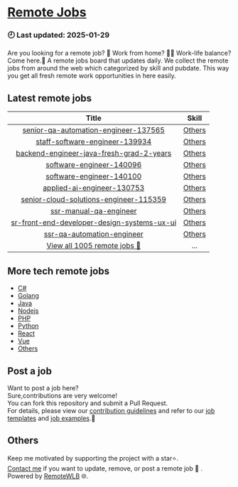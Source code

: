 # [Remote Jobs](https://github.com/RemoteWLB/remote-jobs)  
### 🕘 Last updated: 2025-01-29  
Are you looking for a remote job? 💼 Work from home? 👩‍💻 Work-life balance?  
Come here.🎁 A remote jobs board that updates daily. We collect the remote jobs from around the web which categorized by skill and pubdate. This way you get all fresh remote work opportunities in here easily.  
  
## Latest remote jobs  
| Title | Skill |  
|:-----:|:-----:|  
| [senior-qa-automation-engineer-137565](https://github.com/RemoteWLB/remote-jobs/tree/main/jobs/Others/2025-01/senior-qa-automation-engineer-137565) | [Others](https://github.com/RemoteWLB/remote-jobs/tree/main/jobs/Others/) |  
| [staff-software-engineer-139934](https://github.com/RemoteWLB/remote-jobs/tree/main/jobs/Others/2025-01/staff-software-engineer-139934) | [Others](https://github.com/RemoteWLB/remote-jobs/tree/main/jobs/Others/) |  
| [backend-engineer-java-fresh-grad-2-years](https://github.com/RemoteWLB/remote-jobs/tree/main/jobs/Others/2025-01/backend-engineer-java-fresh-grad-2-years) | [Others](https://github.com/RemoteWLB/remote-jobs/tree/main/jobs/Others/) |  
| [software-engineer-140096](https://github.com/RemoteWLB/remote-jobs/tree/main/jobs/Others/2025-01/software-engineer-140096) | [Others](https://github.com/RemoteWLB/remote-jobs/tree/main/jobs/Others/) |  
| [software-engineer-140100](https://github.com/RemoteWLB/remote-jobs/tree/main/jobs/Others/2025-01/software-engineer-140100) | [Others](https://github.com/RemoteWLB/remote-jobs/tree/main/jobs/Others/) |  
| [applied-ai-engineer-130753](https://github.com/RemoteWLB/remote-jobs/tree/main/jobs/Others/2025-01/applied-ai-engineer-130753) | [Others](https://github.com/RemoteWLB/remote-jobs/tree/main/jobs/Others/) |  
| [senior-cloud-solutions-engineer-115359](https://github.com/RemoteWLB/remote-jobs/tree/main/jobs/Others/2025-01/senior-cloud-solutions-engineer-115359) | [Others](https://github.com/RemoteWLB/remote-jobs/tree/main/jobs/Others/) |  
| [ssr-manual-qa-engineer](https://github.com/RemoteWLB/remote-jobs/tree/main/jobs/Others/2025-01/ssr-manual-qa-engineer) | [Others](https://github.com/RemoteWLB/remote-jobs/tree/main/jobs/Others/) |  
| [sr-front-end-developer-design-systems-ux-ui](https://github.com/RemoteWLB/remote-jobs/tree/main/jobs/Others/2025-01/sr-front-end-developer-design-systems-ux-ui) | [Others](https://github.com/RemoteWLB/remote-jobs/tree/main/jobs/Others/) |  
| [ssr-qa-automation-engineer](https://github.com/RemoteWLB/remote-jobs/tree/main/jobs/Others/2025-01/ssr-qa-automation-engineer) | [Others](https://github.com/RemoteWLB/remote-jobs/tree/main/jobs/Others/) |  
| [View all 1005 remote jobs 👋](https://github.com/RemoteWLB/remote-jobs/tree/main/jobs) | ... |  
## More tech remote jobs  
* [C#](https://github.com/RemoteWLB/remote-jobs/tree/main/jobs/C%23)  
* [Golang](https://github.com/RemoteWLB/remote-jobs/tree/main/jobs/Golang)   
* [Java](https://github.com/RemoteWLB/remote-jobs/tree/main/jobs/Java)   
* [Nodejs](https://github.com/RemoteWLB/remote-jobs/tree/main/jobs/Nodejs)   
* [PHP](https://github.com/RemoteWLB/remote-jobs/tree/main/jobs/PHP)   
* [Python](https://github.com/RemoteWLB/remote-jobs/tree/main/jobs/Python)   
* [React](https://github.com/RemoteWLB/remote-jobs/tree/main/jobs/React)   
* [Vue](https://github.com/RemoteWLB/remote-jobs/tree/main/jobs/Vue)   
* [Others](https://github.com/RemoteWLB/remote-jobs/tree/main/jobs/Others)  
## Post a job  
Want to post a job here?  
Sure,contributions are very welcome!  
You can fork this repository and submit a Pull Request.  
For details, please view our [contribution guidelines](https://github.com/RemoteWLB/remote-jobs/tree/main/.github/contributing.md) and refer to our [job templates](https://github.com/RemoteWLB/remote-jobs/tree/main/.github/jobs_template.md) and [job examples](https://github.com/RemoteWLB/remote-jobs/tree/main/.github/jobs_example.md).🤝  
## Others  
Keep me motivated by supporting the project with a star⭐.  
[Contact me](https://remotewlb.com/about) if you want to update, remove, or post a remote job 💼 .  
Powered by [RemoteWLB](https://remotewlb.com) 🌐.

